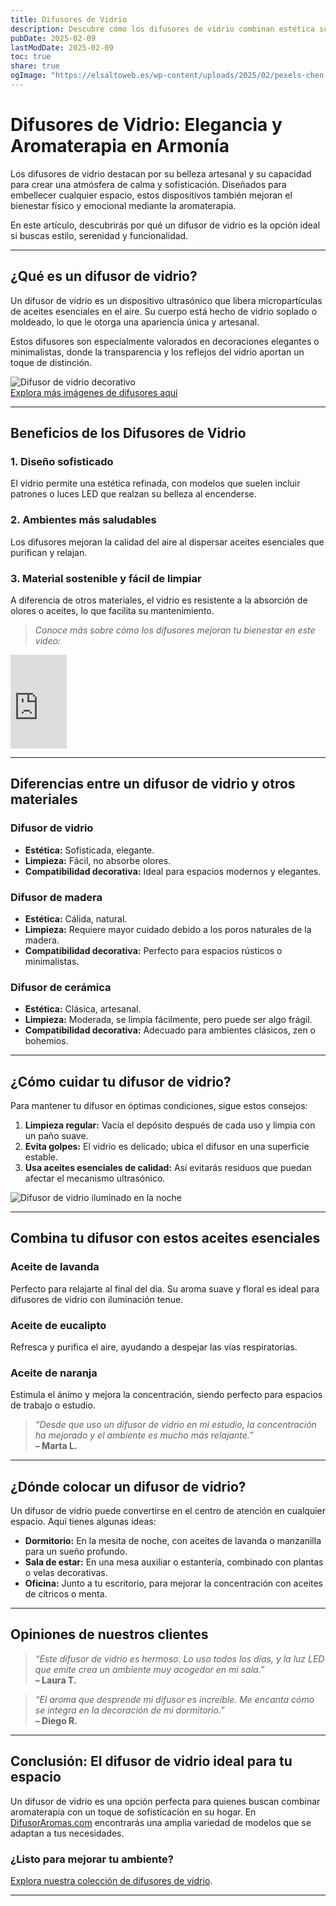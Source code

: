 ```yaml
---
title: Difusores de Vidrio
description: Descubre cómo los difusores de vidrio combinan estética sofisticada y tecnología avanzada para transformar tus espacios con aromaterapia.
pubDate: 2025-02-09
lastModDate: 2025-02-09
toc: true
share: true
ogImage: "https://elsaltoweb.es/wp-content/uploads/2025/02/pexels-chen-chen-436508118-15426084-scaled.jpg"
---
```


# Difusores de Vidrio: Elegancia y Aromaterapia en Armonía

Los difusores de vidrio destacan por su belleza artesanal y su capacidad para crear una atmósfera de calma y sofisticación. Diseñados para embellecer cualquier espacio, estos dispositivos también mejoran el bienestar físico y emocional mediante la aromaterapia. 

En este artículo, descubrirás por qué un difusor de vidrio es la opción ideal si buscas estilo, serenidad y funcionalidad.

---

## ¿Qué es un difusor de vidrio?

Un difusor de vidrio es un dispositivo ultrasónico que libera micropartículas de aceites esenciales en el aire. Su cuerpo está hecho de vidrio soplado o moldeado, lo que le otorga una apariencia única y artesanal. 

Estos difusores son especialmente valorados en decoraciones elegantes o minimalistas, donde la transparencia y los reflejos del vidrio aportan un toque de distinción.

![Difusor de vidrio decorativo](https://elsaltoweb.es/wp-content/uploads/2025/02/pexels-chen-chen-436508118-15426084-scaled.jpg "Difusor de vidrio elegante")  
[Explora más imágenes de difusores aquí](https://unsplash.com/s/photos/glass-diffuser)

---

## Beneficios de los Difusores de Vidrio

### 1. **Diseño sofisticado**
El vidrio permite una estética refinada, con modelos que suelen incluir patrones o luces LED que realzan su belleza al encenderse.

### 2. **Ambientes más saludables**
Los difusores mejoran la calidad del aire al dispersar aceites esenciales que purifican y relajan.

### 3. **Material sostenible y fácil de limpiar**
A diferencia de otros materiales, el vidrio es resistente a la absorción de olores o aceites, lo que facilita su mantenimiento.

> *Conoce más sobre cómo los difusores mejoran tu bienestar en este video:*  
<iframe width="90vw" height="auto" src="https://www.youtube.com/embed/2nN7UrUzEFA?si=tRoFTr9nJxAu1y1O" title="YouTube video player" frameborder="0" allow="accelerometer; autoplay; clipboard-write; encrypted-media; gyroscope; picture-in-picture; web-share" referrerpolicy="strict-origin-when-cross-origin" allowfullscreen></iframe>

---

## Diferencias entre un difusor de vidrio y otros materiales

### **Difusor de vidrio**
- **Estética:** Sofisticada, elegante.  
- **Limpieza:** Fácil, no absorbe olores.  
- **Compatibilidad decorativa:** Ideal para espacios modernos y elegantes.  

### **Difusor de madera**
- **Estética:** Cálida, natural.  
- **Limpieza:** Requiere mayor cuidado debido a los poros naturales de la madera.  
- **Compatibilidad decorativa:** Perfecto para espacios rústicos o minimalistas.  

### **Difusor de cerámica**
- **Estética:** Clásica, artesanal.  
- **Limpieza:** Moderada, se limpia fácilmente, pero puede ser algo frágil.  
- **Compatibilidad decorativa:** Adecuado para ambientes clásicos, zen o bohemios.  

---

## ¿Cómo cuidar tu difusor de vidrio?

Para mantener tu difusor en óptimas condiciones, sigue estos consejos:

1. **Limpieza regular:** Vacía el depósito después de cada uso y limpia con un paño suave.
2. **Evita golpes:** El vidrio es delicado; ubica el difusor en una superficie estable.
3. **Usa aceites esenciales de calidad:** Así evitarás residuos que puedan afectar el mecanismo ultrasónico.

![Difusor de vidrio iluminado en la noche](https://elsaltoweb.es/wp-content/uploads/2025/02/pexels-cottonbro-7417506-scaled.jpg "Difusor de vidrio iluminado")  


---

## Combina tu difusor con estos aceites esenciales

### Aceite de lavanda  
Perfecto para relajarte al final del día. Su aroma suave y floral es ideal para difusores de vidrio con iluminación tenue.

### Aceite de eucalipto  
Refresca y purifica el aire, ayudando a despejar las vías respiratorias.

### Aceite de naranja  
Estimula el ánimo y mejora la concentración, siendo perfecto para espacios de trabajo o estudio.

> *“Desde que uso un difusor de vidrio en mi estudio, la concentración ha mejorado y el ambiente es mucho más relajante.”*  
**– Marta L.**

---

## ¿Dónde colocar un difusor de vidrio?

Un difusor de vidrio puede convertirse en el centro de atención en cualquier espacio. Aquí tienes algunas ideas:

- **Dormitorio:** En la mesita de noche, con aceites de lavanda o manzanilla para un sueño profundo.
- **Sala de estar:** En una mesa auxiliar o estantería, combinado con plantas o velas decorativas.
- **Oficina:** Junto a tu escritorio, para mejorar la concentración con aceites de cítricos o menta.

---

## Opiniones de nuestros clientes

> *“Este difusor de vidrio es hermoso. Lo uso todos los días, y la luz LED que emite crea un ambiente muy acogedor en mi sala.”*  
**– Laura T.**

> *“El aroma que desprende mi difusor es increíble. Me encanta cómo se integra en la decoración de mi dormitorio.”*  
**– Diego R.**

---

## Conclusión: El difusor de vidrio ideal para tu espacio

Un difusor de vidrio es una opción perfecta para quienes buscan combinar aromaterapia con un toque de sofisticación en su hogar. En [DifusorAromas.com](https://difusoraromas.com) encontrarás una amplia variedad de modelos que se adaptan a tus necesidades.

### ¿Listo para mejorar tu ambiente?  
[Explora nuestra colección de difusores de vidrio](https://difusoraromas.com/productos).

---


